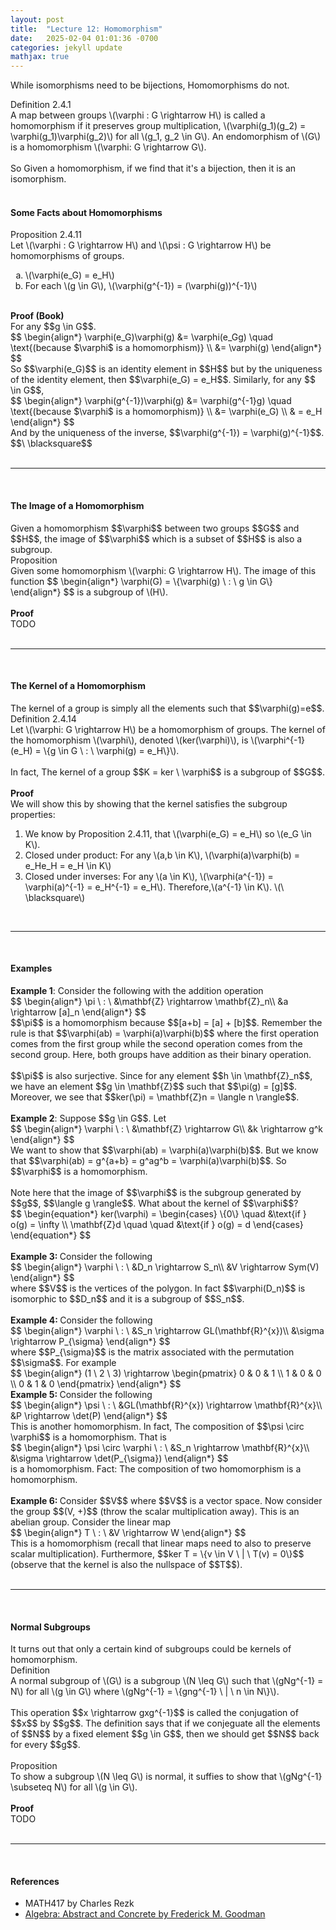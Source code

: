```yaml
---
layout: post
title:  "Lecture 12: Homomorphism"
date:   2025-02-04 01:01:36 -0700
categories: jekyll update
mathjax: true
---
```

While isomorphisms need to be bijections, Homomorphisms do not.
<div class="mintheaderdiv">
Definition 2.4.1
</div>
<div class="mintbodydiv">
A map between groups \(\varphi : G \rightarrow H\) is called a homomorphism if it preserves group multiplication, \(\varphi(g_1)(g_2) = \varphi(g_1)\varphi(g_2)\) for all \(g_1, g_2 \in G\). An endomorphism of \(G\) is a homomorphism \(\varphi: G \rightarrow G\).
</div>
<br>
<!----------------------------------------------------------------------------->
So Given a homomorphism, if we find that it's a bijection, then it is an isomorphism.
<br>
<br>
<!----------------------------------------------------------------------------->
<h4><b>Some Facts about Homomorphisms</b></h4>
<!------------------------------------------------------------------------------>
<div class="peachheaderdiv">
Proposition 2.4.11
</div>
<div class="peachbodydiv">
Let \(\varphi : G \rightarrow H\) and \(\psi : G \rightarrow H\) be homomorphisms of groups.
<ol type="a">
	<li>\(\varphi(e_G) = e_H\)</li>
	<li>For each \(g \in G\), \(\varphi(g^{-1}) = (\varphi(g))^{-1}\)</li>
</ol>
</div>
<br>
<!------------------------------------------------------------------------------>
<b>Proof (Book)</b>
<br>
For any $$g \in G$$. 
<div>
	$$
	\begin{align*}
	\varphi(e_G)\varphi(g) &= \varphi(e_Gg) \quad \text{(because $\varphi$ is a homomorphism)} \\
	                 &= \varphi(g)
	\end{align*}
	$$
</div>
So $$\varphi(e_G)$$ is an identity element in $$H$$ but by the uniqueness of the identity element, then $$\varphi(e_G) = e_H$$. Similarly, for any $$ \in G$$,
<div>
	$$
	\begin{align*}
	\varphi(g^{-1})\varphi(g) &= \varphi(g^{-1}g) \quad \text{(because $\varphi$ is a homomorphism)} \\
	                 &= \varphi(e_G) \\
					 & = e_H
	\end{align*}
	$$
</div>
And by the uniqueness of the inverse, $$\varphi(g^{-1}) = \varphi(g)^{-1}$$. $$\ \blacksquare$$
<br>
<br>
<hr>
<br>
<!----------------------------------------------------------------------------->
<h4><b>The Image of a Homomorphism</b></h4>
Given a homomorphism $$\varphi$$ between two groups $$G$$ and $$H$$, the image of $$\varphi$$ which is a subset of $$H$$ is also a subgroup.
<br>
<!------------------------------------------------------------------------------>
<div class="peachheaderdiv">
Proposition
</div>
<div class="peachbodydiv">
Given some homomorphism \(\varphi: G \rightarrow H\). The image of this function
	$$
	\begin{align*}
	\varphi(G) = \{\varphi(g) \ : \ g \in G\}
	\end{align*}
	$$
is a subgroup of \(H\).
</div>
<!------------------------------------------------------------------------------>
<br>
<b>Proof</b>
<br>
TODO
<br>
<br>
<hr>
<br>
<!----------------------------------------------------------------------------->
<h4><b>The Kernel of a Homomorphism</b></h4>
The kernel of a group is simply all the elements such that $$\varphi(g)=e$$. 
<!----------------------------------------------------------------------------->
<div class="mintheaderdiv">
Definition 2.4.14
</div>
<div class="mintbodydiv">
Let \(\varphi: G \rightarrow H\) be a homomorphism of groups. The kernel of the homomorphism \(\varphi\), denoted \(ker(\varphi)\), is \(\varphi^{-1}(e_H) = \{g \in G \ : \ \varphi(g) = e_H\}\).
</div>
<br>
In fact, The kernel of a group $$K = ker \ \varphi$$ is a subgroup of $$G$$. 
<br>
<br>
<b>Proof</b>
<br>
We will show this by showing that the kernel satisfies the subgroup properties:
<ol>
	<li>We know by Proposition 2.4.11, that \(\varphi(e_G) = e_H\) so \(e_G \in K\).</li>
	<li>Closed under product: For any \(a,b \in K\), \(\varphi(a)\varphi(b) = e_He_H = e_H \in K\)</li>
	<li>Closed under inverses: For any \(a \in K\), \(\varphi(a^{-1}) = \varphi(a)^{-1} = e_H^{-1} = e_H\). Therefore,\(a^{-1} \in K\). \(\ \blacksquare\)</li>
</ol>
<br>
<hr>
<br>
<!----------------------------------------------------------------------------->
<h4><b>Examples</b></h4>
<b>Example 1</b>: Consider the following with the addition operation
<div>
	$$
	\begin{align*}
	\pi \ : \ &\mathbf{Z} \rightarrow \mathbf{Z}_n\\
	          &a \rightarrow [a]_n
	\end{align*}
	$$
</div>
$$\pi$$ is a homomorphism because $$[a+b] = [a] + [b]$$. Remember the rule is that $$\varphi(ab) = \varphi(a)\varphi(b)$$ where the first operation comes from the first group while the second operation comes from the second group. Here, both groups have addition as their binary operation. 
<br>
<br>
$$\pi$$ is also surjective. Since for any element $$h \in \mathbf{Z}_n$$, we have an element $$g \in \mathbf{Z}$$ such that $$\pi(g) = [g]$$. Moreover, we see that $$ker(\pi) = \mathbf{Z}n = \langle n \rangle$$.
<br>
<br>
<!----------------------------------------------------------------------------->
<b>Example 2</b>: Suppose $$g \in G$$. Let
<div>
	$$
	\begin{align*}
	\varphi \ : \ &\mathbf{Z} \rightarrow G\\
	          &k \rightarrow g^k
	\end{align*}
	$$
</div>
We want to show that $$\varphi(ab) = \varphi(a)\varphi(b)$$. But we know that $$\varphi(ab) = g^{a+b} =  g^ag^b = \varphi(a)\varphi(b)$$. So $$\varphi$$ is a homomorphism. 
<br>
<br>
Note here that the image of $$\varphi$$ is the subgroup generated by $$g$$, $$\langle g \rangle$$. What about the kernel of $$\varphi$$? 
<div class="ediv">
  $$
  \begin{equation*}
  ker(\varphi) = \begin{cases} 
  \{0\} \quad &\text{if } o(g) = \infty \\ 
  \mathbf{Z}d \quad \quad &\text{if } o(g) = d
  \end{cases}
  \end{equation*}
  $$
</div>
<br>
<!----------------------------------------------------------------------------->
<b>Example 3: </b>Consider the following
<div>
	$$
	\begin{align*}
	\varphi \ : \ &D_n \rightarrow S_n\\
	          &V \rightarrow Sym(V)
	\end{align*}
	$$
</div>
where $$V$$ is the vertices of the polygon. In fact $$\varphi(D_n)$$ is isomorphic to $$D_n$$ and it is a subgroup of $$S_n$$.  
<br>
<br>
<!----------------------------------------------------------------------------->
<b>Example 4: </b>Consider the following
<div>
	$$
	\begin{align*}
	\varphi \ : \ &S_n \rightarrow GL(\mathbf{R}^{x})\\
	          &\sigma \rightarrow P_{\sigma}
	\end{align*}
	$$
</div>
where $$P_{\sigma}$$ is the matrix associated with the permutation $$\sigma$$. For example
<div>
	$$
	\begin{align*}
	(1 \ 2 \ 3) \rightarrow 
	\begin{pmatrix}
	0 & 0 & 1 \\
	1 & 0 & 0 \\
	0 & 1 & 0
	\end{pmatrix}
	\end{align*}
	$$
</div>
<!----------------------------------------------------------------------------->
<b>Example 5: </b>Consider the following
<div>
	$$
	\begin{align*}
	\psi \ : \ &GL(\mathbf{R}^{x}) \rightarrow \mathbf{R}^{x}\\
	          &P \rightarrow \det(P)
	\end{align*}
	$$
</div>
This is another homomorphism. In fact, The composition of $$\psi \circ \varphi$$ is a homomorphism. That is
<div>
	$$
	\begin{align*}
	\psi \circ \varphi \ : \ &S_n \rightarrow \mathbf{R}^{x}\\
	          &\sigma \rightarrow \det(P_{\sigma})
	\end{align*}
	$$
</div>
is a homomorphism. Fact: The composition of two homomorphism is a homomorphism.
<br>
<br>
<!----------------------------------------------------------------------------->
<b>Example 6: </b>Consider $$V$$ where $$V$$ is a vector space. Now consider the group $$(V, +)$$ (throw the scalar multiplication away). This is an abelian group. Consider the linear map
<div>
	$$
	\begin{align*}
	T \ : \ &V \rightarrow W
	\end{align*}
	$$
</div>
This is a homomorphism (recall that linear maps need to also to preserve scalar multiplication). Furthermore, $$ker T = \{v \in V \ | \ T(v) = 0\}$$ (observe that the kernel is also the nullspace of $$T$$). 
<br>
<br>
<hr>
<br>
<!----------------------------------------------------------------------------->
<h4><b>Normal Subgroups</b></h4>
It turns out that only a certain kind of subgroups could be kernels of homomorphism.
<br>
<!----------------------------------------------------------------------------->
<div class="mintheaderdiv">
Definition
</div>
<div class="mintbodydiv">
	A normal subgroup of \(G\) is a subgroup \(N \leq G\) such that \(gNg^{-1} = N\) for all \(g \in G\) where \(gNg^{-1} = \{gng^{-1} \ | \ n \in N\}\). 
</div>
<br>
<!----------------------------------------------------------------------------->
This operation $$x \rightarrow gxg^{-1}$$ is called the conjugation of $$x$$ by $$g$$. The definition says that if we conjeguate all the elements of $$N$$ by a fixed element $$g \in G$$, then we should get $$N$$ back for every $$g$$. 
<br>
<br>
<!------------------------------------------------------------------------------>
<div class="peachheaderdiv">
Proposition
</div>
<div class="peachbodydiv">
To show a subgroup \(N \leq G\) is normal, it suffies to show that \(gNg^{-1} \subseteq N\) for all \(g \in G\).
</div>
<!------------------------------------------------------------------------------>
<br>
<b>Proof</b>
<br>
TODO


<br>
<br>
<hr>
<br>
<!----------------------------------------------------------------------------->
<h4><b>References</b></h4>
<ul>
	<li>MATH417 by Charles Rezk</li>
	<li><a href="https://homepage.divms.uiowa.edu/~goodman/algebrabook.dir/algebrabook.html">Algebra: Abstract and Concrete by Frederick M. Goodman</a></li>
</ul>






















